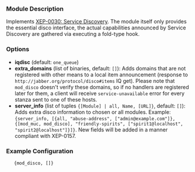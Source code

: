### Module Description
Implements [XEP-0030: Service Discovery](http://xmpp.org/extensions/xep-0030.html). The module itself only provides the essential disco interface, the actual capabilities announced by Service Discovery are gathered via executing a fold-type hook.

### Options
* **iqdisc** (default: `one_queue`)
* **extra_domains** (list of binaries, default: `[]`): Adds domains that are not registered with other means to a local item announcement (response to `http://jabber.org/protocol/disco#items` IQ get). Please note that `mod_disco` doesn't verify these domains, so if no handlers are registered later for them, a client will receive `service-unavailable` error for every stanza sent to one of these hosts.
* **server_info** (list of tuples `{[Module] | all, Name, [URL]}`, default: `[]`): Adds extra disco information to chosen or all modules. Example: `{server_info, [{all, "abuse-address", ["admin@example.com"]}, {[mod_muc, mod_disco], "friendly-spirits", ["spirit1@localhost", "spirit2@localhost"]}]}`. New fields will be added in a manner compliant with XEP-0157.

### Example Configuration
`    {mod_disco, []} `

